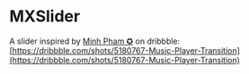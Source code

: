 # MXSlider
A slider inspired by [Minh Pham ✪](https://dribbble.com/phamduyminh) on dribbble: [https://dribbble.com/shots/5180767-Music-Player-Transition](https://dribbble.com/shots/5180767-Music-Player-Transition)
